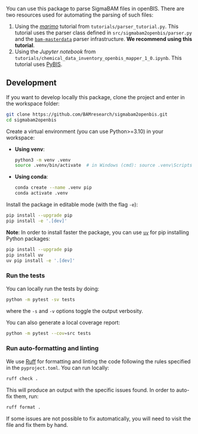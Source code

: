 
You can use this package to parse SigmaBAM files in openBIS. There are two resources used for automating the parsing of such files:

1. Using the [_marimo_](https://marimo.io/) tutorial from `tutorials/parser_tutorial.py`. This tutorial uses the parser class defined in `src/sigmabam2openbis/parser.py` and the [`bam-masterdata`](https://github.com/BAMresearch/bam-masterdata) parser infrastructure. **We recommend using this tutorial**.
2. Using the _Jupyter notebook_ from `tutorials/chemical_data_inventory_openbis_mapper_1_0.ipynb`. This tutorial uses [PyBIS](https://pypi.org/project/pybis/).


## Development

If you want to develop locally this package, clone the project and enter in the workspace folder:

```bash
git clone https://github.com/BAMresearch/sigmabam2openbis.git
cd sigmabam2openbis
```

Create a virtual environment (you can use Python>=3.10) in your workspace:

- **Using venv**:
  ```bash
  python3 -m venv .venv
  source .venv/bin/activate  # in Windows (cmd): source .venv\Scripts\activate
  ```
- **Using conda**:
  ```bash
  conda create --name .venv pip
  conda activate .venv
  ```

Install the package in editable mode (with the flag `-e`):
```bash
pip install --upgrade pip
pip install -e '.[dev]'
```

**Note**: In order to install faster the package, you can use [`uv`](https://docs.astral.sh/uv/) for pip installing Python packages:
```bash
pip install --upgrade pip
pip install uv
uv pip install -e '.[dev]'
```


### Run the tests

You can locally run the tests by doing:

```bash
python -m pytest -sv tests
```

where the `-s` and `-v` options toggle the output verbosity.

You can also generate a local coverage report:

```bash
python -m pytest --cov=src tests
```

### Run auto-formatting and linting

We use [Ruff](https://docs.astral.sh/ruff/) for formatting and linting the code following the rules specified in the `pyproject.toml`. You can run locally:

```bash
ruff check .
```

This will produce an output with the specific issues found. In order to auto-fix them, run:

```bash
ruff format .
```

If some issues are not possible to fix automatically, you will need to visit the file and fix them by hand.
